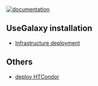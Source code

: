 [![documentation](https://img.shields.io/badge/documentation-online-blue)](https://usegalaxy-it.github.io/documentation/)

## UseGalaxy installation
- [Infrastructure deployment](./deploy.md)

## Others
- [deploy HTCondor](./htcondor.md)
